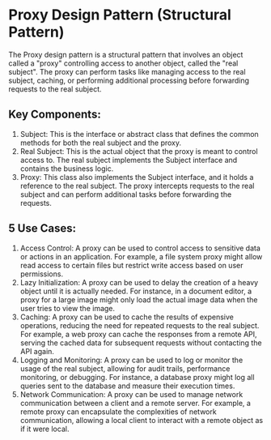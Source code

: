 # Proxy Design Pattern (Structural Pattern)

The Proxy design pattern is a structural pattern that involves an object called a "proxy" controlling access to another object, called the "real subject". The proxy can perform tasks like managing access to the real subject, caching, or performing additional processing before forwarding requests to the real subject.

## Key Components:

1. Subject: This is the interface or abstract class that defines the common methods for both the real subject and the proxy.
2. Real Subject: This is the actual object that the proxy is meant to control access to. The real subject implements the Subject interface and contains the business logic.
3. Proxy: This class also implements the Subject interface, and it holds a reference to the real subject. The proxy intercepts requests to the real subject and can perform additional tasks before forwarding the requests.

## 5 Use Cases:

1. Access Control: A proxy can be used to control access to sensitive data or actions in an application. For example, a file system proxy might allow read access to certain files but restrict write access based on user permissions.
2. Lazy Initialization: A proxy can be used to delay the creation of a heavy object until it is actually needed. For instance, in a document editor, a proxy for a large image might only load the actual image data when the user tries to view the image.
3. Caching: A proxy can be used to cache the results of expensive operations, reducing the need for repeated requests to the real subject. For example, a web proxy can cache the responses from a remote API, serving the cached data for subsequent requests without contacting the API again.
4. Logging and Monitoring: A proxy can be used to log or monitor the usage of the real subject, allowing for audit trails, performance monitoring, or debugging. For instance, a database proxy might log all queries sent to the database and measure their execution times.
5. Network Communication: A proxy can be used to manage network communication between a client and a remote server. For example, a remote proxy can encapsulate the complexities of network communication, allowing a local client to interact with a remote object as if it were local.
